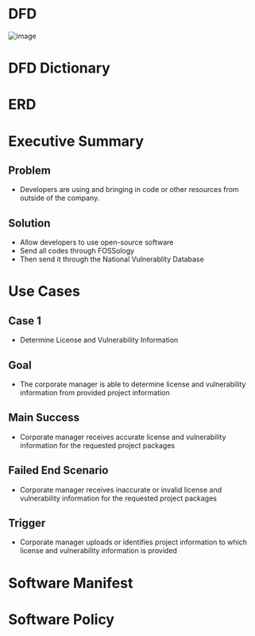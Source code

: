 # DFD 

![image](https://cloud.githubusercontent.com/assets/14796049/11480732/c43bf122-975e-11e5-9a72-265fd05504f4.png)

# DFD Dictionary

# ERD

# Executive Summary
## Problem
- Developers are using and bringing in code or other resources from outside of the company.

## Solution
- Allow developers to use open-source software
- Send all codes through FOSSology
- Then send it through the National Vulnerablity Database

# Use Cases
## Case 1
- Determine License and Vulnerability Information

## Goal
- The corporate manager is able to determine license and vulnerability information from provided project information

## Main Success
- Corporate manager receives accurate license and vulnerability information for the requested project packages

## Failed End Scenario
- Corporate manager receives inaccurate or invalid license and vulnerability information for the requested project packages

## Trigger
- Corporate manager uploads or identifies project information to which license and vulnerability information is provided

# Software Manifest

# Software Policy
